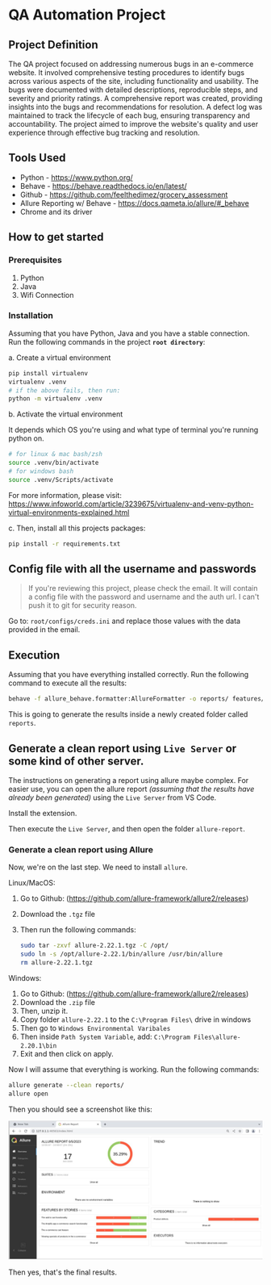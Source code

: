 # QA Automation Project

## Project Definition

The QA project focused on addressing numerous bugs in an e-commerce website. It involved comprehensive testing procedures to identify bugs across various aspects of the site, including functionality and usability. The bugs were documented with detailed descriptions, reproducible steps, and severity and priority ratings. A comprehensive report was created, providing insights into the bugs and recommendations for resolution. A defect log was maintained to track the lifecycle of each bug, ensuring transparency and accountability. The project aimed to improve the website's quality and user experience through effective bug tracking and resolution.

## Tools Used

- Python - https://www.python.org/
- Behave - https://behave.readthedocs.io/en/latest/
- Github - https://github.com/feelthedimez/grocery_assessment
- Allure Reporting w/ Behave - https://docs.qameta.io/allure/#_behave
- Chrome and its driver

## How to get started

### Prerequisites

1. Python
2. Java
3. Wifi Connection

### Installation

Assuming that you have Python, Java and you have a stable connection. Run the following commands in the project **`root directory`**:

a. Create a virtual environment

```bash
pip install virtualenv 
virtualenv .venv
# if the above fails, then run:
python -m virtualenv .venv
```

b. Activate the virtual environment

It depends which OS you're using and what type of terminal you're running python on. 

```bash
# for linux & mac bash/zsh
source .venv/bin/activate
# for windows bash
source .venv/Scripts/activate
```

For more information, please visit: https://www.infoworld.com/article/3239675/virtualenv-and-venv-python-virtual-environments-explained.html

c. Then, install all this projects packages:

```bash
pip install -r requirements.txt
```

## Config file with all the username and passwords
> If you're reviewing this project, please check the email. It will contain a config file with the password and username and the auth url. I can't push it to git for security reason.

Go to: `root/configs/creds.ini` and replace those values with the data provided in the email.


## Execution

Assuming that you have everything installed correctly. Run the following command to execute all the results:

```bash
behave -f allure_behave.formatter:AllureFormatter -o reports/ features/web
```

This is going to generate the results inside a newly created folder called `reports`.


## Generate a clean report using `Live Server` or some kind of other server.

The instructions on generating a report using allure maybe complex. For easier use, you can open the allure report _(assuming that the results have already been generated)_ using the `Live Server` from VS Code.

Install the extension.

Then execute the `Live Server`, and then open the folder `allure-report`.

### Generate a clean report using Allure

Now, we're on the last step. We need to install `allure`.

Linux/MacOS:

1. Go to Github: (https://github.com/allure-framework/allure2/releases)
2. Download the `.tgz` file
3. Then run the following commands:

    ```bash
    sudo tar -zxvf allure-2.22.1.tgz -C /opt/
    sudo ln -s /opt/allure-2.22.1/bin/allure /usr/bin/allure
    rm allure-2.22.1.tgz
    ```

Windows:

1. Go to Github: (https://github.com/allure-framework/allure2/releases)
2. Download the `.zip` file
3. Then, unzip it.
4. Copy folder `allure-2.22.1` to the `C:\Program Files\` drive in windows
5. Then go to `Windows Environmental Varibales`
6. Then inside `Path System Variable`, add: `C:\Program Files\allure-2.20.1\bin` 
7. Exit and then click on apply.

Now I will assume that everything is working. Run the following commands:

```bash
allure generate --clean reports/
allure open
```

Then you should see a screenshot like this:

![alt text](screenshots/img.jpg)

Then yes, that's the final results.
